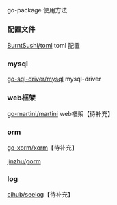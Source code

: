 go-package 使用方法

### 配置文件
[BurntSushi/toml](https://github.com/siyaEng/go-package-demo/blob/master/BurntSushi/toml/README.md) toml 配置

### mysql
[go-sql-driver/mysql](https://github.com/siyaEng/go-package-demo/blob/master/go-sql-driver/mysql/README.md) mysql-driver

### web框架
[go-martini/martini](https://github.com/siyaEng/go-package-demo/blob/master/go-martini/martini/README.md) web框架【待补充】

### orm
[go-xorm/xorm](https://github.com/siyaEng/go-package-demo/blob/master/go-xorm/xorm/README.md)【待补充】

[jinzhu/gorm](https://github.com/siyaEng/go-package-demo/blob/master/jinzhu/gorm/README.md)

### log
[cihub/seelog](https://github.com/siyaEng/go-package-demo/blob/master/cihub/seelog/README.md)【待补充】
